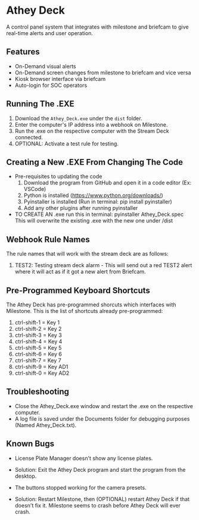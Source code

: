 # Athey Deck
A control panel system that integrates with milestone and briefcam to give real-time alerts and user operation.

## Features
* On-Demand visual alerts 
* On-Demand screen changes from milestone to briefcam and vice versa
* Kiosk browser interface via briefcam
* Auto-login for SOC operators

## Running The .EXE
1. Download the `Athey_Deck.exe` under the `dist` folder.
2. Enter the computer's IP address into a webhook on Milestone.
3. Run the .exe on the respective computer with the Stream Deck connected.
4. OPTIONAL: Activate a test rule for testing.

## Creating a New .EXE From Changing The Code
* Pre-requisites to updating the code
    1. Download the program from GitHub and open it in a code editor (Ex: VSCode)
    2. Python is installed (https://www.python.org/downloads/)
    3. Pyinstaller is installed  (Run in terminal: pip install pyinstaller)
    4. Add any other plugins after running pyinstaller
* TO CREATE AN .exe run this in terminal: pyinstaller Athey_Deck.spec
This will overwrite the existing .exe with the new one under /dist

## Webhook Rule Names
The rule names that will work with the stream deck are as follows:
1. TEST2: Testing stream deck alarm - This will send out a red TEST2 alert where it will act as if it got a new alert from Briefcam.

## Pre-Programmed Keyboard Shortcuts
The Athey Deck has pre-programmed shorcuts which interfaces with Milestone.
This is the list of shortcuts already pre-programmed:
1. ctrl-shift-1 = Key 1
2. ctrl-shift-2 = Key 2
3. ctrl-shift-3 = Key 3
4. ctrl-shift-4 = Key 4
5. ctrl-shift-5 = Key 5
6. ctrl-shift-6 = Key 6
7. ctrl-shift-7 = Key 7
9. ctrl-shift-9 = Key AD1
10. ctrl-shift-0 = Key AD2

## Troubleshooting
- Close the Athey_Deck.exe window and restart the .exe on the respective computer.
- A log file is saved under the Documents folder for debugging purposes (Named Athey_Deck.txt).

## Known Bugs
- License Plate Manager doesn't show any license plates.
* Solution: Exit the Athey Deck program and start the program from the desktop.
- The buttons stopped working for the camera presets.
* Solution: Restart Milestone, then (OPTIONAL) restart Athey Deck if that doesn't fix it. Milestone seems to crash before Athey Deck will ever crash.